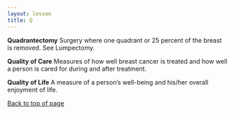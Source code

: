 ```yaml
---
layout: lesson
title: Q
---
```


<a name="top"></a>

**Quadrantectomy** 
Surgery where one quadrant or 25 percent of the breast is removed. See Lumpectomy.

**Quality of Care** 
Measures of how well breast cancer is treated and how well a person is cared for during and after treatment.

**Quality of Life** 
A measure of a person’s well-being and his/her overall enjoyment of life.

<a href="#top">Back to top of page</a>
